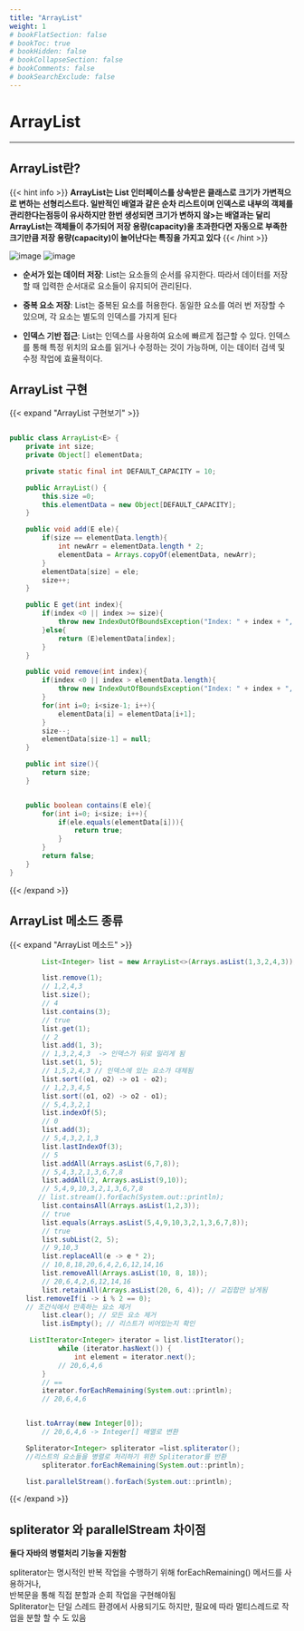 ```yaml
---
title: "ArrayList"
weight: 1
# bookFlatSection: false
# bookToc: true
# bookHidden: false
# bookCollapseSection: false
# bookComments: false
# bookSearchExclude: false
---
```



# ArrayList 
* * *

## **ArrayList란?**

{{< hint info >}}
**ArrayList는 List 인터페이스를 상속받은 클래스로 크기가 가변적으로 변하는 선형리스트다.
 일반적인 배열과 같은 순차 리스트이며 인덱스로 내부의 객체를 관리한다는점등이 유사하지만 한번 생성되면 크기가 변하지 않>는 배열과는 달리 ArrayList는 객체들이 추가되어 저장 용량(capacity)을 초과한다면 자동으로 부족한 크기만큼 저장 용량(capacity)이 늘어난다는 특징을 가지고 있다**
{{< /hint >}}



![image](/DataStructure/ArrayList1)
![image](/DataStructure/ArrayList)


* **순서가 있는 데이터 저장**: List는 요소들의 순서를 유지한다. 따라서 데이터를 저장할 때 입력한 순서대로 요소들이 유지되어 관리된다. 

* **중복 요소 저장**: List는 중복된 요소를 허용한다. 동일한 요소를 여러 번 저장할 수 있으며, 각 요소는 별도의 인덱스를 가지게 된다

* **인덱스 기반 접근**: List는 인덱스를 사용하여 요소에 빠르게 접근할 수 있다.  인덱스를 통해 특정 위치의 요소를 읽거나 수정하는 것이 가능하며, 이는 데이터 검색 및 수정 작업에 효율적이다.


## **ArrayList 구현**

{{< expand "ArrayList 구현보기" >}}

```java

public class ArrayList<E> {
    private int size;
    private Object[] elementData;

    private static final int DEFAULT_CAPACITY = 10;

    public ArrayList() {
        this.size =0;
        this.elementData = new Object[DEFAULT_CAPACITY];
    }

    public void add(E ele){
        if(size == elementData.length){
            int newArr = elementData.length * 2;
            elementData = Arrays.copyOf(elementData, newArr);
        }
        elementData[size] = ele;
        size++;
    }

    public E get(int index){
        if(index <0 || index >= size){
            throw new IndexOutOfBoundsException("Index: " + index + ", Size " + index);
        }else{
            return (E)elementData[index];
        }
    }

    public void remove(int index){
        if(index <0 || index > elementData.length){
            throw new IndexOutOfBoundsException("Index: " + index + ", Size " + index);
        }
        for(int i=0; i<size-1; i++){
            elementData[i] = elementData[i+1];
        }
        size--;
        elementData[size-1] = null;
    }

    public int size(){
        return size;
    }


    public boolean contains(E ele){
        for(int i=0; i<size; i++){
            if(ele.equals(elementData[i])){
                return true;
            }
        }
        return false;
    }
}
```
{{< /expand >}}

## **ArrayList 메소드 종류**

{{< expand "ArrayList 메소드" >}}

```java
        List<Integer> list = new ArrayList<>(Arrays.asList(1,3,2,4,3));

        list.remove(1);
        // 1,2,4,3
        list.size();
        // 4
        list.contains(3);
        // true
        list.get(1);
        // 2
        list.add(1, 3);
        // 1,3,2,4,3  -> 인덱스가 뒤로 밀리게 됨
        list.set(1, 5);
        // 1,5,2,4,3 // 인덱스에 있는 요소가 대체됨
        list.sort((o1, o2) -> o1 - o2);
        // 1,2,3,4,5
        list.sort((o1, o2) -> o2 - o1);
        // 5,4,3,2,1
        list.indexOf(5);
        // 0
        list.add(3);
        // 5,4,3,2,1,3
        list.lastIndexOf(3);
        // 5
        list.addAll(Arrays.asList(6,7,8));
        // 5,4,3,2,1,3,6,7,8
        list.addAll(2, Arrays.asList(9,10));
        // 5,4,9,10,3,2,1,3,6,7,8
       // list.stream().forEach(System.out::println);
        list.containsAll(Arrays.asList(1,2,3));
        // true
        list.equals(Arrays.asList(5,4,9,10,3,2,1,3,6,7,8));
        // true
        list.subList(2, 5);
        // 9,10,3
        list.replaceAll(e -> e * 2);
        // 10,8,18,20,6,4,2,6,12,14,16
        list.removeAll(Arrays.asList(10, 8, 18));
        // 20,6,4,2,6,12,14,16
        list.retainAll(Arrays.asList(20, 6, 4)); // 교집합만 남게됨
   	list.removeIf(i -> i % 2 == 0);  
	// 조건식에서 만족하는 요소 제거
        list.clear(); // 모든 요소 제거
        list.isEmpty(); // 리스트가 비어있는지 확인

	 ListIterator<Integer> iterator = list.listIterator();
        	while (iterator.hasNext()) {
            	int element = iterator.next();
            // 20,6,4,6
        } 
        // ==
        iterator.forEachRemaining(System.out::println);
        // 20,6,4,6


	list.toArray(new Integer[0]);
        // 20,6,4,6 -> Integer[] 배열로 변환

	Spliterator<Integer> spliterator =list.spliterator();     
	//리스트의 요소들을 병렬로 처리하기 위한 Spliterator를 반환
        spliterator.forEachRemaining(System.out::println);

	list.parallelStream().forEach(System.out::println);

```

{{< /expand >}}

## **spliterator 와 parallelStream 차이점**


**둘다 자바의 병렬처리 기능을 지원함**

spliterator는 명시적인 반복 작업을 수행하기 위해 forEachRemaining() 메서드를 사용하거나,   
반복문을 통해 직접 분할과 순회 작업을 구현해야됨   
Spliterator는 단일 스레드 환경에서 사용되기도 하지만, 필요에 따라 멀티스레드로 작업을 분할 할 수 도 있음




